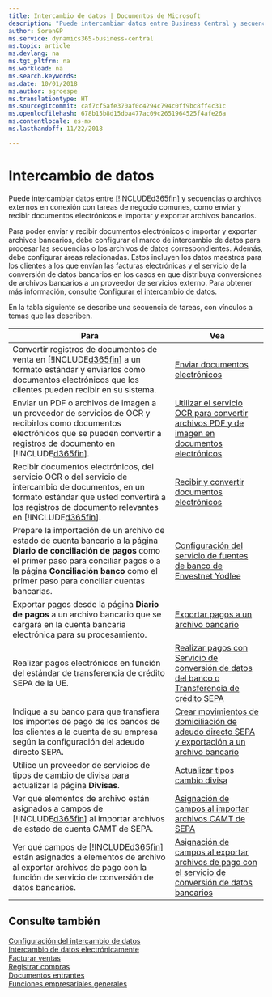 ```yaml
---
title: Intercambio de datos | Documentos de Microsoft
description: "Puede intercambiar datos entre Business Central y secuencias o archivos externos en conexión con tareas de negocio comunes, como enviar y recibir documentos electrónicos e importar y exportar archivos bancarios."
author: SorenGP
ms.service: dynamics365-business-central
ms.topic: article
ms.devlang: na
ms.tgt_pltfrm: na
ms.workload: na
ms.search.keywords: 
ms.date: 10/01/2018
ms.author: sgroespe
ms.translationtype: HT
ms.sourcegitcommit: caf7cf5afe370af0c4294c794c0ff9bc8ff4c31c
ms.openlocfilehash: 678b15b8d15dba477ac09c2651964525f4afe26a
ms.contentlocale: es-mx
ms.lasthandoff: 11/22/2018

---
```

# <a name="exchanging-data"></a>Intercambio de datos
Puede intercambiar datos entre [!INCLUDE[d365fin](includes/d365fin_md.md)] y secuencias o archivos externos en conexión con tareas de negocio comunes, como enviar y recibir documentos electrónicos e importar y exportar archivos bancarios.  

Para poder enviar y recibir documentos electrónicos o importar y exportar archivos bancarios, debe configurar el marco de intercambio de datos para procesar las secuencias o los archivos de datos correspondientes. Además, debe configurar áreas relacionadas. Estos incluyen los datos maestros para los clientes a los que envían las facturas electrónicas y el servicio de la conversión de datos bancarios en los casos en que distribuya conversiones de archivos bancarios a un proveedor de servicios externo. Para obtener más información, consulte [Configurar el intercambio de datos](across-set-up-data-exchange.md).  

 En la tabla siguiente se describe una secuencia de tareas, con vínculos a temas que las describen.  

|**Para**|**Vea**|  
|------------|-------------|  
|Convertir registros de documentos de venta en [!INCLUDE[d365fin](includes/d365fin_md.md)] a un formato estándar y enviarlos como documentos electrónicos que los clientes pueden recibir en su sistema.|[Enviar documentos electrónicos](sales-how-to-send-electronic-documents.md)|  
|Enviar un PDF o archivos de imagen a un proveedor de servicios de OCR y recibirlos como documentos electrónicos que se pueden convertir a registros de documento en [!INCLUDE[d365fin](includes/d365fin_md.md)].|[Utilizar el servicio OCR para convertir archivos PDF y de imagen en documentos electrónicos](across-how-use-ocr-pdf-images-files.md)|  
|Recibir documentos electrónicos, del servicio OCR o del servicio de intercambio de documentos, en un formato estándar que usted convertirá a los registros de documento relevantes en [!INCLUDE[d365fin](includes/d365fin_md.md)].|[Recibir y convertir documentos electrónicos](purchasing-how-to-receive-and-convert-electronic-documents.md)|  
|Prepare la importación de un archivo de estado de cuenta bancario a la página **Diario de conciliación de pagos** como el primer paso para conciliar pagos o a la página **Conciliación banco** como el primer paso para conciliar cuentas bancarias.|[Configuración del servicio de fuentes de banco de Envestnet Yodlee](bank-how-setup-bank-statement-service.md)|  
|Exportar pagos desde la página **Diario de pagos** a un archivo bancario que se cargará en la cuenta bancaria electrónica para su procesamiento.|[Exportar pagos a un archivo bancario](payables-how-export-payments-bank-file.md)|
|Realizar pagos electrónicos en función del estándar de transferencia de crédito SEPA de la UE.|[Realizar pagos con Servicio de conversión de datos del banco o Transferencia de crédito SEPA](finance-make-payments-with-bank-data-conversion-service-or-sepa-credit-transfer.md)|  
|Indique a su banco para que transfiera los importes de pago de los bancos de los clientes a la cuenta de su empresa según la configuración del adeudo directo SEPA.|[Crear movimientos de domiciliación de adeudo directo SEPA y exportación a un archivo bancario](finance-how-create-sepa-direct-debit-collection-entries-export-bank-file.md)|  
|Utilice un proveedor de servicios de tipos de cambio de divisa para actualizar la página **Divisas**.|[Actualizar tipos cambio divisa](finance-how-update-currencies.md)|  
|Ver qué elementos de archivo están asignados a campos de [!INCLUDE[d365fin](includes/d365fin_md.md)] al importar archivos de estado de cuenta CAMT de SEPA.|[Asignación de campos al importar archivos CAMT de SEPA](across-field-mapping-when-importing-sepa-camt-files.md)|  
|Ver qué campos de [!INCLUDE[d365fin](includes/d365fin_md.md)] están asignados a elementos de archivo al exportar archivos de pago con la función de servicio de conversión de datos bancarios.|[Asignación de campos al exportar archivos de pago con el servicio de conversión de datos bancarios](across-field-mapping-when-exporting-payment-files-using-bank-data-conversion-service.md)|  

## <a name="see-also"></a>Consulte también  
[Configuración del intercambio de datos](across-set-up-data-exchange.md)  
[Intercambio de datos electrónicamente](across-data-exchange.md)  
[Facturar ventas](sales-how-invoice-sales.md)   
[Registrar compras](purchasing-how-record-purchases.md)  
[Documentos entrantes](across-income-documents.md)  
[Funciones empresariales generales](ui-across-business-areas.md)  

